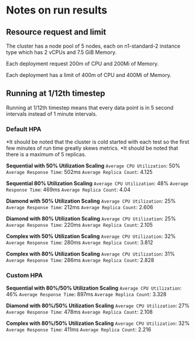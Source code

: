 # Notes on run results

## Resource request and limit

The cluster has a node pool of 5 nodes, each on n1-standard-2 instance type which has 2 vCPUs and 7.5 GiB Memory.

Each deployment request 200m of CPU and 200Mi of Memory.

Each deployment has a limit of 400m of CPU and 400Mi of Memory.

## Running at 1/12th timestep

Running at 1/12th timestep means that every data point is in 5 second intervals instead of 1 minute intervals.

### Default HPA

*It should be noted that the cluster is cold started with each test so the first few minutes of run time greatly skews metrics. 
*It should be noted that there is a maximum of 5 replicas.

**Sequential with 50% Utilization Scaling**
`Average CPU Utilization`: 50%
`Average Response Time`: 502ms
`Average Replica Count`: 4.125

**Sequential 80% Utilization Scaling**
`Average CPU Utilization`: 48%
`Average Response Time`: 469ms
`Average Replica Count`: 4.04

**Diamond with 50% Utilization Scaling**
`Average CPU Utilization`: 25%
`Average Response Time`: 212ms
`Average Replica Count`: 2.606

**Diamond with 80% Utilization Scaling**
`Average CPU Utilization`: 25%
`Average Response Time`: 220ms
`Average Replica Count`: 2.105

**Complex with 50% Utilization Scaling**
`Average CPU Utilization`: 32%
`Average Response Time`: 280ms
`Average Replica Count`: 3.812

**Complex with 80% Utilization Scaling**
`Average CPU Utilization`: 31%
`Average Response Time`: 286ms
`Average Replica Count`: 2.828

### Custom HPA

**Sequential with 80%/50% Utilization Scaling**
`Average CPU Utilization`: 46%
`Average Response Time`: 897ms
`Average Replica Count`: 3.328

**Diamond with 80%/50% Utilization Scaling**
`Average CPU Utilization`: 27%
`Average Response Time`: 478ms
`Average Replica Count`: 2.108

**Complex with 80%/50% Utilization Scaling**
`Average CPU Utilization`: 32%
`Average Response Time`: 411ms
`Average Replica Count`: 2.216